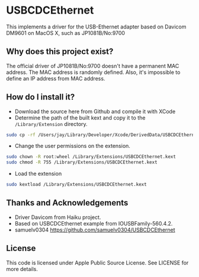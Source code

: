 USBCDCEthernet
==============

This implements a driver for the USB-Ethernet adapter based on Davicom DM9601 on MacOS X, such as JP1081B/No:9700

Why does this project exist?
----------------------------

The official driver of JP1081B/No:9700 doesn't have a permanent MAC address. The MAC address is randomly defined. Also, it's impossible to define an IP address from MAC address.

How do I install it?
--------------------

- Download the source here from Github and compile it with XCode
- Determine the path of the built kext and copy it to the `/Library/Extension` directory.
```bash
sudo cp -rf /Users/jay/Library/Developer/Xcode/DerivedData/USBCDCEthernet-ffdtszgghxiysdbvyujrkwghdzwd/Build/Products/Debug/USBCDCEthernet.kext /Library/Extensions/
```

- Change the user permissions on the extension.
```bash
sudo chown -R root:wheel /Library/Extensions/USBCDCEthernet.kext
sudo chmod -R 755 /Library/Extensions/USBCDCEthernet.kext
```

- Load the extension
```bash
sudo kextload /Library/Extensions/USBCDCEthernet.kext
```


Thanks and Acknowledgements
---------------------------

- Driver Davicom from Haiku project.
- Based on USBCDCEthernet example from IOUSBFamily-560.4.2.
- samuelv0304 https://github.com/samuelv0304/USBCDCEthernet

License
-------

This code is licensed under Apple Public Source License. See LICENSE for more details.

